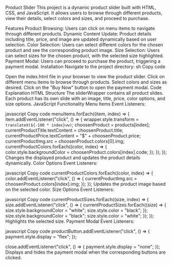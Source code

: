 Product Slider
This project is a dynamic product slider built with HTML, CSS, and JavaScript. It allows users to browse through different products, view their details, select colors and sizes, and proceed to purchase.

Features
Product Browsing: Users can click on menu items to navigate through different products.
Dynamic Content Update: Product details including title, price, and image are updated dynamically based on user selection.
Color Selection: Users can select different colors for the chosen product and see the corresponding product image.
Size Selection: Users can select sizes for the chosen product, with the selected size highlighted.
Payment Modal: Users can proceed to purchase the product, triggering a payment modal.
Installation
Navigate to the project directory:
sh
Copy code

Open the index.html file in your browser to view the product slider.
Click on different menu items to browse through products.
Select colors and sizes as desired.
Click on the "Buy Now" button to open the payment modal.
Code Explanation
HTML Structure
The sliderWrapper contains all product slides.
Each product has its own slide with an image, title, price, color options, and size options.
JavaScript Functionality
Menu Items Event Listeners:

javascript
Copy code
menuItems.forEach((item, index) => {
  item.addEventListener("click", () => {
    wrapper.style.transform = `translateX(${-100 * index}vw)`;
    choosenProduct = products[index];
    currentProductTitle.textContent = choosenProduct.title;
    currentProductPrice.textContent = "$" + choosenProduct.price;
    currentProductImg.src = choosenProduct.colors[0].img;
    currentProductColors.forEach((color, index) => {
      color.style.backgroundColor = choosenProduct.colors[index].code;
    });
  });
});
Changes the displayed product and updates the product details dynamically.
Color Options Event Listeners:

javascript
Copy code
currentProductColors.forEach((color, index) => {
  color.addEventListener("click", () => {
    currentProductImg.src = choosenProduct.colors[index].img;
  });
});
Updates the product image based on the selected color.
Size Options Event Listeners:

javascript
Copy code
currentProductSizes.forEach((size, index) => {
  size.addEventListener("click", () => {
    currentProductSizes.forEach((size) => {
      size.style.backgroundColor = "white";
      size.style.color = "black";
    });
    size.style.backgroundColor = "black";
    size.style.color = "white";
  });
});
Highlights the selected size.
Payment Modal Event Listeners:

javascript
Copy code
productButton.addEventListener("click", () => {
  payment.style.display = "flex";
});

close.addEventListener("click", () => {
  payment.style.display = "none";
});
Displays and hides the payment modal when the corresponding buttons are clicked.
